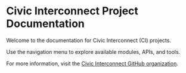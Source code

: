 # Civic Interconnect Project Documentation

Welcome to the documentation for Civic Interconnect (CI) projects.

Use the navigation menu to explore available modules, APIs, and tools.

For more information, visit the [Civic Interconnect GitHub organization](https://github.com/civic-interconnect).
